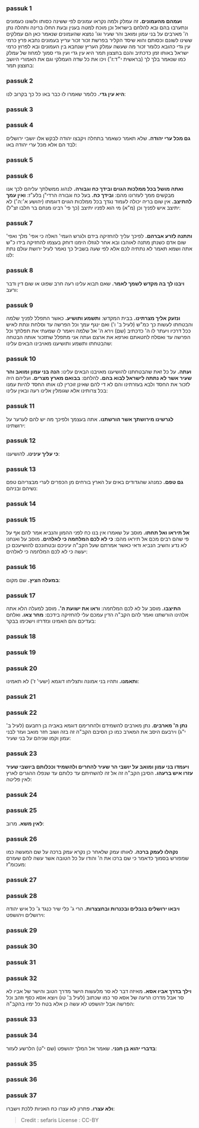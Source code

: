 
### passuk 1
<b>ועמהם מהעמונים.</b> זה עמלק ולמה נקראו עמונים לפי ששינה כסותו ולשונו כעמונים ונתערבו בהם ובא להלחם בישראל וכן מוכח למטה בענין ובעת החלו ברינה ותהלה נתן ה' מארבים על בני עמון ומואב והר שעיר וגו' נמצא שהעמונים שנאמר כאן הם עמלקים ששינו לשונם וכסותם והוא שיסד הקליר בפרשת זכור זכור עריץ בעמונים נחבא פרץ כרמי עין גדי כהובא כלומר זכור מה שעשה עמלק העריץ שנחבא בין העמונים ובא לפרוץ כרמי ישראל באותו זמן כדכתיב והנם בחצצון תמר היא עין גדי ועין גדי סמוך למחוז של עמלק כמו שנאמר בלך לך (בראשית י״ד:ז׳) ויכו את כל שדה העמלקי וגם את האמורי היושב בחצצון תמר:

### passuk 2
<b>היא עין גדי.</b> כלומר שאמרו לו כבר באו כל כך בקרוב לנו:

### passuk 3

### passuk 4
<b>גם מכל ערי יהודה.</b> שלא תאמר כשאמר בתחלה ויקבצו יהודה לבקש אלו יושבי ירושלים לבד הם אלא מכל ערי יהודה באו:

### passuk 5

### passuk 6
<b>ואתה מושל בכל ממלכות הגוים ובידך כח וגבורה.</b> לנהוג ממשלתך עליהם לכך אנו מבקשים ממך לעזרונו מהם:
<b>ובידך כח.</b> בעל כח וגבורה הרדי"ן בלע"ז: 
<b>ואין עמך להתיצב.</b> אין שום בריה יכולה לעמוד נגדך בכל ממלכות הגוים דוגמתו (יהושע א׳:ה׳) לא יתיצב איש לפניך וכן (מ"א) מי הוא לפניו יתיצב (כך פי' רבינו מנחם בר חלבו זצ"ל):

### passuk 7
<b>ותתנה לזרע אברהם.</b> לפיכך עליך להחזיקה בידם ולגרש העמי' האלה כי אפי' מלך ואפי' שום אדם כשנתן מתנה לאוהבו ובא אחר לגוזלו הימנו דוחק בעצמו להחזיקה בידו כ"ש אתה ושמא תאמר לא נתתיה לכם אלא לפי שעה בשביל כך נאמר לעיל ירושת עולם נתת לנו:

### passuk 8
<b>ויבנו לך בה מקדש לשמך לאמר.</b> שאם תבוא עלינו רעה חרב שפוט או שום דין ודבר ורעב:

### passuk 9
<b>ונזעק אליך מצרתינו.</b> בבית המקדש:
<b>ותשמע ותושיע.</b> כאשר התפלל לפניך שלמה והבטחתו לעשות כך כמ"ש (לעיל ב' ו') ואם ינגף עמך וכל הפרשה עד וסלחת ונתת לאיש ככל דרכיו ויעתר לו ה' כדכתיב (שם) וירא ה' אל שלמה ויאמר לו שמעתי את תפלתך וכל הפרשה עד ואסלח לחטאתם וארפא את ארצם ועתה אני מתפלל שתזכור אותה הבטחה שהבטחתו ותשמע ותושיענו מאויבינו הבאים עלינו:

### passuk 10
<b>ועתה.</b> על כל זאת שהבטחתנו להושיענו מאויבנו הבאים עלינו:
<b>הנה בני עמון ומואב והר שעיר אשר לא נתתה לישראל לבוא בהם.</b> להלחם:
<b>בבואם מארץ מצרים.</b> ועליהם היה לזכור את החסד ולבא בעזרתינו והם לא די להם שאינן זוכרין לנו אותו החסד להיות עמנו בכל צרותינו אלא שגומלין אלינו רעה ובאין עלינו:

### passuk 11
<b>לגרשינו מירושתך אשר הורשתנו.</b> אתה בעצמך ולפיכך מה יש להם לערער על ירושתינו:

### passuk 12
<b>כי עליך עינינו.</b> להושיענו:

### passuk 13
<b>גם טפם.</b> כמנהג שהגדודים באים על הארץ בורחים מן הכפרים לערי מבצריהם טפם נשיהם ובניהם:

### passuk 14

### passuk 15
<b>אל תיראו ואל תחתו.</b> מוסב על שאמרו אין בנו כח לפני ההמון והנביא אמר להם אף על פי שהם רבים מכם אל תיראו מהם:
<b>כי לא לכם המלחמה כי לאלהים.</b> מוסב על ואנחנו לא נדע והשיב הנביא ודאי כאשר אמרתם שעל הקב"ה עיניכם ובטחונכם להושיעכם כן יעשה כי לא לכם המלחמה כי לאלהים:

### passuk 16
<b>במעלה הציץ.</b> שם מקום:

### passuk 17
<b>התיצבו.</b> מוסב על לא לכם המלחמה:
<b>וראו את ישועת ה'.</b> מוסב למעלה הלא אתה אלהינו הורשתנו ואמר להם הקב"ה הדין עמכם עלי להחזיקה בידכם: 
<b>מחר צאו.</b> ואלחם בעדיכם והם האמינו ונזדרזו וישכימו בבקר:

### passuk 18

### passuk 19

### passuk 20
<b>ותאמנו.</b> ותהיו בני אמונה ותצליחו דוגמא (ישעי' ז') לא תאמינו:

### passuk 21

### passuk 22
<b>נתן ה' מארבים.</b> נתן מארבים להשמידם ולהחרימם דוגמא באביה בן רחבעם (לעיל ב' י"ג) וירבעם היסב את המארב כמו כן הסיבם הקב"ה זה בזה ושוב חזר מואב ועזר לבני עמון וקמו שניהם על בני שעיר:

### passuk 23
<b>ויעמדו בני עמון ומואב על יושבי הר שעיר להחרים ולהשמיד וככלותם ביושבי שעיר עזרו איש ברעהו.</b> הסיבן הקב"ה זה אל זה להשחיתם עד כלותם עד שנפלו ההגרים לארץ לאין פליטה:

### passuk 24

### passuk 25
<b>לאין משא.</b> מרוב:

### passuk 26
<b>נקהלו לעמק ברכה.</b> לאותו עמק שלאחר כן נקרא עמק ברכה על שם המעשה כמו שמפורש בסמוך כדאמר כי שם ברכו את ה' והודו על כל הטובה אשר עשה להם שעזרם מעכומ"ז:

### passuk 27

### passuk 28
<b>ויבאו ירושלים בנבלים ובכנרות ובחצצרות.</b> הרי ג' כלי שיר כנגד ג' כל איש יהודה וירושלים ויהושפט:

### passuk 29

### passuk 30

### passuk 31

### passuk 32
<b>וילך בדרך אביו אסא.</b> מאיזה דבר לא סר מלעשות הישר מדרך הטוב והישר של אביו לא סר אבל מדרכו הרעה של אסא סר כמו שכתוב (לעיל ב' טו) ויוצא אסא כסף וזהב וכל הפרשה אבל יהושפט לא עשה כן אלא בטח כל ימיו בהקב"ה:

### passuk 33

### passuk 34
<b>בדברי יהוא בן חנני.</b> שאמר אל המלך יהושפט (שם י"ט) הלרשע לעזור:

### passuk 35

### passuk 36

### passuk 37
<b>ולא עצרו.</b> פתרון לא עצרו כח האניות ללכת וישברו:

>Credit : sefaris
>License : CC-BY
